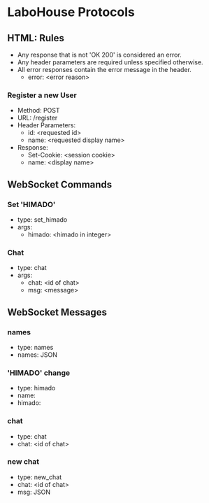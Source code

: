 # LaboHouse Protocols

## HTML: Rules
  * Any response that is not 'OK 200' is considered an error.
  * Any header parameters are required unless specified otherwise.
  * All error responses contain the error message in the header.
    * error: \<error reason\>

### Register a new User
  * Method: POST
  * URL: /register
  * Header Parameters:
    * id: \<requested id\>
    * name: \<requested display name\>
  * Response:
    * Set-Cookie: \<session cookie\>
    * name: \<display name\>

## WebSocket Commands

### Set 'HIMADO'
  * type: set_himado
  * args:
    * himado: \<himado in integer\>

### Chat
  * type: chat
  * args:
    * chat: \<id of chat\>
    * msg: \<message\>

## WebSocket Messages

### names
  * type: names
  * names: JSON

### 'HIMADO' change
  * type: himado
  * name:
  * himado:

### chat
  * type: chat
  * chat: \<id of chat\>

### new chat
  * type: new_chat
  * chat: \<id of chat\>
  * msg: JSON